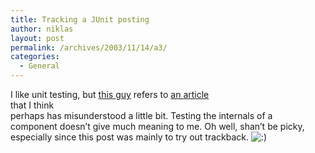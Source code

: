 ```yaml
---
title: Tracking a JUnit posting
author: niklas
layout: post
permalink: /archives/2003/11/14/a3/
categories:
  - General
---
```

I like unit testing, but [this guy][1] refers to [an article][2]  
that I think  
perhaps has misunderstood a little bit. Testing the internals of a  
component doesn&#8217;t give much meaning to me. Oh well, shan&#8217;t be picky,  
especially since this post was mainly to try out trackback. <img src='http://blog.saers.com/wp-includes/images/smilies/icon_smile.gif' alt=':)' class='wp-smiley' />

 [1]: http://web.archive.org/web/20070813203306/http://people.etango.com/~markm/archives/2003/11/13/unit_testing_private_fields_and_methods.html
 [2]: http://www.onjava.com/pub/a/onjava/2003/11/12/reflection.html